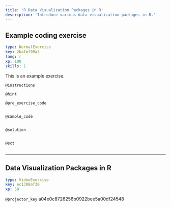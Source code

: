 ```yaml
---
title: 'R Data Visualization Packages in R'
description: 'Introduce various data visualization packages in R.'
---
```


## Example coding exercise

```yaml
type: NormalExercise
key: 2bafef99a3
lang: r
xp: 100
skills: 1
```

This is an example exercise.

`@instructions`


`@hint`


`@pre_exercise_code`
```{r}

```

`@sample_code`
```{r}

```

`@solution`
```{r}

```

`@sct`
```{r}

```

---

## Data Visualization Packages in R

```yaml
type: VideoExercise
key: ec1308af30
xp: 50
```

`@projector_key`
a04e0c8726256b0922bee5a00df24548

